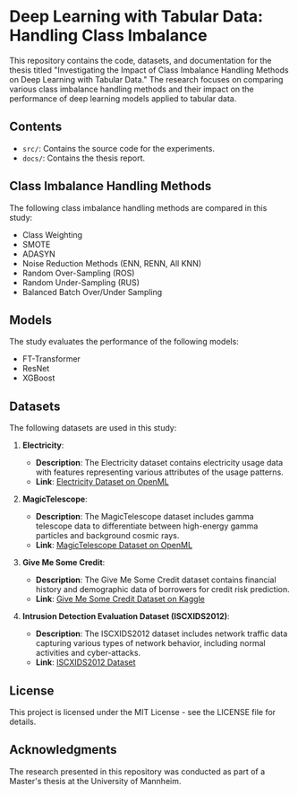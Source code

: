 # Deep Learning with Tabular Data: Handling Class Imbalance

This repository contains the code, datasets, and documentation for the thesis titled "Investigating the Impact of Class Imbalance Handling Methods on Deep Learning with Tabular Data." The research focuses on comparing various class imbalance handling methods and their impact on the performance of deep learning models applied to tabular data.

## Contents

- `src/`: Contains the source code for the experiments.
- `docs/`: Contains the thesis report.

## Class Imbalance Handling Methods

The following class imbalance handling methods are compared in this study:

- Class Weighting
- SMOTE
- ADASYN
- Noise Reduction Methods (ENN, RENN, All KNN)
- Random Over-Sampling (ROS)
- Random Under-Sampling (RUS)
- Balanced Batch Over/Under Sampling

## Models

The study evaluates the performance of the following models:

- FT-Transformer
- ResNet
- XGBoost

## Datasets

The following datasets are used in this study:

1. **Electricity**:
   - **Description**: The Electricity dataset contains electricity usage data with features representing various attributes of the usage patterns.
   - **Link**: [Electricity Dataset on OpenML](https://www.openml.org/d/151)

2. **MagicTelescope**:
   - **Description**: The MagicTelescope dataset includes gamma telescope data to differentiate between high-energy gamma particles and background cosmic rays.
   - **Link**: [MagicTelescope Dataset on OpenML](https://www.openml.org/d/1120)

3. **Give Me Some Credit**:
   - **Description**: The Give Me Some Credit dataset contains financial history and demographic data of borrowers for credit risk prediction.
   - **Link**: [Give Me Some Credit Dataset on Kaggle](https://www.kaggle.com/c/GiveMeSomeCredit)

4. **Intrusion Detection Evaluation Dataset (ISCXIDS2012)**:
   - **Description**: The ISCXIDS2012 dataset includes network traffic data capturing various types of network behavior, including normal activities and cyber-attacks.
   - **Link**: [ISCXIDS2012 Dataset](https://www.unb.ca/cic/datasets/ids.html)

## License
This project is licensed under the MIT License - see the LICENSE file for details.

## Acknowledgments
The research presented in this repository was conducted as part of a Master's thesis at the University of Mannheim.
